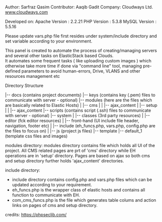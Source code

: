 Author: Sarfraz Qasim
Contributor: Aaqib Gadit
Company: Cloudways Ltd. www.cloudways.com

Developed on:
Apache Version :
    2.2.21
PHP Version :
    5.3.8
MySQL Version :
    5.5.16	

Please update vars.php file first resides under system/include directory and set variable according to your environment.

This panel is created to automate the process of creating/managing servers and several other tasks on ElasticStack based Clouds.  
It automates some frequent tasks ( like uploading custom images ) which otherwise take more time if done via "command line" tool, 
managing pre-defined parameters to avoid human-errors, Drive, VLANS and other resources management etc

Directory Structure

|-- docs (contains project documents)
|-- keys (contains key (.pem) files to communicate with server - optional)
|-- modules (here are the files which are basically related to Elastic Hosts)
|		|-- cms
|		|	|-- ajax_content
|		|-- setup
|		|	|-- ajax_content
|-- scripts (contains script (.ssh) files to communicate with server - optional)
|-- system
|		|-- classes (3rd party resources)
|		|-- editor (fck editor resources)
|		|-- front-hand (UI include file header, navigation, footer etc)
|		|-- include (eh_funcs.php, vars.php, config.php are the files to focus on)
|		|-- js (project js files)
|-- template
		|-- default_1 (template css files and images)


modules directory:
modules directory contains file which holds all UI of the project. All CMS related pages are prt of 'cms' directory while EH operations are in 'setup' directory.
Pages are based on ajax so both cms and setup directory further holds 'ajax_content' directories. 

include directory:
- include directory contains config.php and vars.php files which can be updated according to your requirement.
- eh_funcs.php is the wrapper class of elastic hosts and contains all function to communicate with EH.
- com_cms_funcs.php is the file which generates table colums and action links on pages of cms and setup directory.

credits:
https://phpseclib.com/

